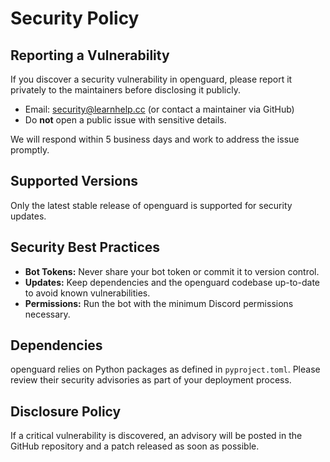 # Security Policy

## Reporting a Vulnerability

If you discover a security vulnerability in openguard, please report it privately to the maintainers before disclosing it publicly.

- Email: security@learnhelp.cc (or contact a maintainer via GitHub)
- Do **not** open a public issue with sensitive details.

We will respond within 5 business days and work to address the issue promptly.

## Supported Versions

Only the latest stable release of openguard is supported for security updates.

## Security Best Practices

- **Bot Tokens:** Never share your bot token or commit it to version control.
- **Updates:** Keep dependencies and the openguard codebase up-to-date to avoid known vulnerabilities.
- **Permissions:** Run the bot with the minimum Discord permissions necessary.

## Dependencies

openguard relies on Python packages as defined in `pyproject.toml`. Please review their security advisories as part of your deployment process.

## Disclosure Policy

If a critical vulnerability is discovered, an advisory will be posted in the GitHub repository and a patch released as soon as possible.
